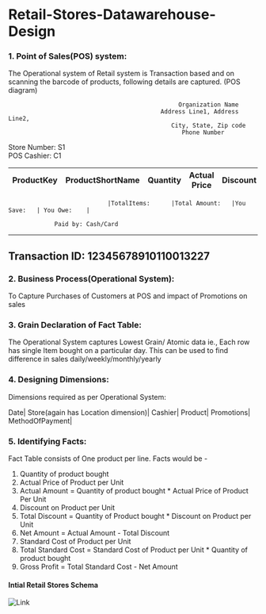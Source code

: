 # Retail-Stores-Datawarehouse-Design

### 1. Point of Sales(POS) system:
The Operational system of Retail system is Transaction based and on scanning the barcode of products, following details are captured.
(POS diagram)

                                                    Organization Name
                                               Address Line1, Address Line2,
                                                  City, State, Zip code
                                                     Phone Number


Store Number: S1    
POS Cashier: C1

|ProductKey|ProductShortName|Quantity|Actual Price|Discount|Net Price|
|----------|----------------|--------|------------|--------|---------|



                                |TotalItems:      |Total Amount:   |You Save:   | You Owe:    |
          
                 Paid by: Cash/Card

         

-------------------------------------------------------------------------------------------------------------------------------  
  Transaction ID:  12345678910110013227
-------------------------------------------------------------------------------------------------------------------------------
### 2. Business Process(Operational System):
To Capture Purchases of Customers at POS and impact of Promotions on sales

### 3. Grain Declaration of Fact Table:
The Operational System captures Lowest Grain/ Atomic data ie., Each row has single Item bought on a particular day.
This can be used to find difference in sales daily/weekly/monthly/yearly

### 4. Designing Dimensions:

Dimensions required as per Operational System:

Date|
Store(again has Location dimension)|
Cashier|
Product|
Promotions|
MethodOfPayment|

### 5. Identifying Facts:
Fact Table consists of One product per line.
Facts would be - 
1. Quantity of product bought
2. Actual Price of Product per Unit
3. Actual Amount = Quantity of product bought * Actual Price of Product Per Unit
4. Discount on Product per Unit
5. Total Discount = Quantity of Product bought * Discount on Product per Unit
6. Net Amount = Actual Amount - Total Discount
7. Standard Cost of Product per Unit
8. Total Standard Cost = Standard Cost of Product per Unit * Quantity of product bought
9. Gross Profit = Total Standard Cost - Net Amount

#### Intial Retail Stores Schema
![Link](https://github.com/jayasava/Retail-Stores-Datawarehouse-Design/blob/master/Schemas/Schema_1.png)



